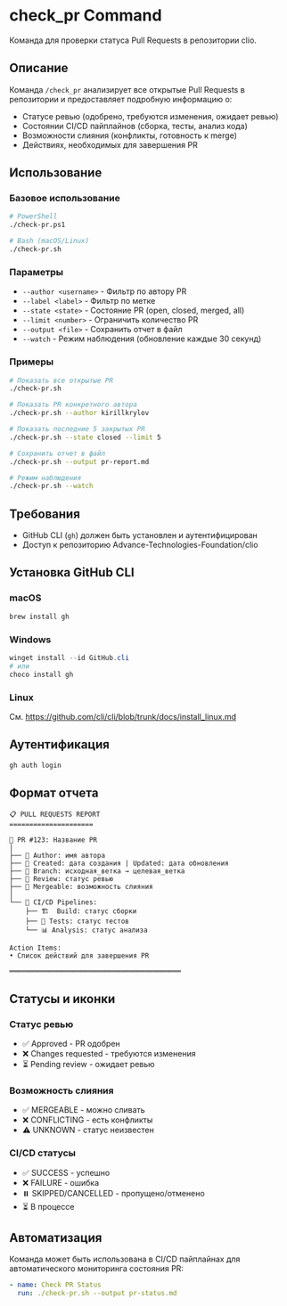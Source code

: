 # check_pr Command

Команда для проверки статуса Pull Requests в репозитории clio.

## Описание

Команда `/check_pr` анализирует все открытые Pull Requests в репозитории и предоставляет подробную информацию о:
- Статусе ревью (одобрено, требуются изменения, ожидает ревью)
- Состоянии CI/CD пайплайнов (сборка, тесты, анализ кода)
- Возможности слияния (конфликты, готовность к merge)
- Действиях, необходимых для завершения PR

## Использование

### Базовое использование
```bash
# PowerShell
./check-pr.ps1

# Bash (macOS/Linux)
./check-pr.sh
```

### Параметры

- `--author <username>` - Фильтр по автору PR
- `--label <label>` - Фильтр по метке
- `--state <state>` - Состояние PR (open, closed, merged, all)
- `--limit <number>` - Ограничить количество PR
- `--output <file>` - Сохранить отчет в файл
- `--watch` - Режим наблюдения (обновление каждые 30 секунд)

### Примеры

```bash
# Показать все открытые PR
./check-pr.sh

# Показать PR конкретного автора
./check-pr.sh --author kirillkrylov

# Показать последние 5 закрытых PR
./check-pr.sh --state closed --limit 5

# Сохранить отчет в файл
./check-pr.sh --output pr-report.md

# Режим наблюдения
./check-pr.sh --watch
```

## Требования

- GitHub CLI (`gh`) должен быть установлен и аутентифицирован
- Доступ к репозиторию Advance-Technologies-Foundation/clio

## Установка GitHub CLI

### macOS
```bash
brew install gh
```

### Windows
```powershell
winget install --id GitHub.cli
# или
choco install gh
```

### Linux
См. https://github.com/cli/cli/blob/trunk/docs/install_linux.md

## Аутентификация

```bash
gh auth login
```

## Формат отчета

```
📋 PULL REQUESTS REPORT
=====================

🔄 PR #123: Название PR
│
├── 👤 Author: имя автора
├── 📅 Created: дата создания | Updated: дата обновления
├── 🌿 Branch: исходная_ветка → целевая_ветка
├── 📝 Review: статус ревью
├── 🔀 Mergeable: возможность слияния
│
└── 🚀 CI/CD Pipelines:
    ├── 🏗️  Build: статус сборки
    ├── 🧪 Tests: статус тестов
    └── 📊 Analysis: статус анализа

Action Items:
• Список действий для завершения PR

═══════════════════════════════════════════
```

## Статусы и иконки

### Статус ревью
- ✅ Approved - PR одобрен
- ❌ Changes requested - требуются изменения
- ⏳ Pending review - ожидает ревью

### Возможность слияния
- ✅ MERGEABLE - можно сливать
- ❌ CONFLICTING - есть конфликты
- ⚠️ UNKNOWN - статус неизвестен

### CI/CD статусы
- ✅ SUCCESS - успешно
- ❌ FAILURE - ошибка
- ⏸️ SKIPPED/CANCELLED - пропущено/отменено
- ⏳ В процессе

## Автоматизация

Команда может быть использована в CI/CD пайплайнах для автоматического мониторинга состояния PR:

```yaml
- name: Check PR Status
  run: ./check-pr.sh --output pr-status.md
```
